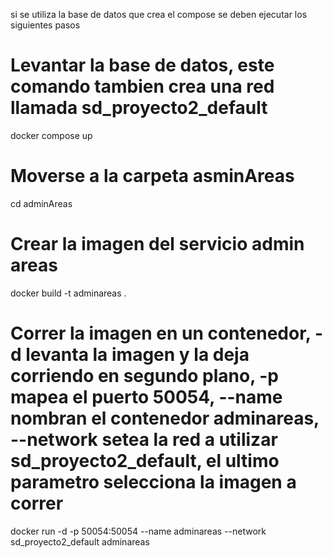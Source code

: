 si se utiliza la base de datos que crea el compose se deben ejecutar los siguientes pasos

# Levantar la base de datos, este comando tambien crea una red llamada sd_proyecto2_default
docker compose up

# Moverse a la carpeta asminAreas
cd adminAreas

# Crear la imagen del servicio admin areas
docker build -t adminareas  . 

# Correr la imagen en un contenedor, -d levanta la imagen y la deja corriendo en segundo plano, -p mapea el puerto 50054, --name nombran el contenedor adminareas, --network setea la red a utilizar sd_proyecto2_default, el ultimo parametro selecciona la imagen a correr
docker run -d -p 50054:50054 --name adminareas --network sd_proyecto2_default adminareas 